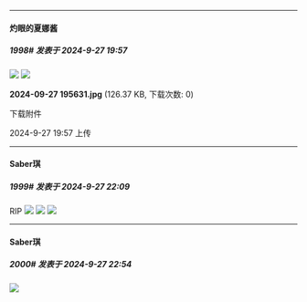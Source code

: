 ﻿
*****

####  灼眼的夏娜酱  
##### 1998#       发表于 2024-9-27 19:57

<img src="https://static.saraba1st.com/image/smiley/face2017/186.png" referrerpolicy="no-referrer">

<img src="https://img.saraba1st.com/forum/202409/27/195720x609j90et1nw1nxt.jpg" referrerpolicy="no-referrer">

<strong>2024-09-27 195631.jpg</strong> (126.37 KB, 下载次数: 0)

下载附件

2024-9-27 19:57 上传


*****

####  Saber琪  
##### 1999#       发表于 2024-9-27 22:09

RIP
<img src="https://p.sda1.dev/19/463714081873e3fa9b8e29fe86edfa10/image.jpg" referrerpolicy="no-referrer">
<img src="https://p.sda1.dev/19/0a3f4dde101503c0a559470330101cfd/image.jpg" referrerpolicy="no-referrer">
<img src="https://p.sda1.dev/19/33513d09b2ca2f032c2e6c40e3c657f1/image.jpg" referrerpolicy="no-referrer">


*****

####  Saber琪  
##### 2000#       发表于 2024-9-27 22:54

<img src="https://p.sda1.dev/19/354c6c569d447d458415bafec24eceea/image.jpg" referrerpolicy="no-referrer">

